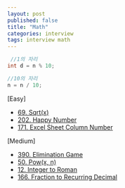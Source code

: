 ```yaml
---
layout: post
published: false
title: "Math"
categories: interview
tags: interview math
---
```


```java
 //1의 자리
int d = n % 10;

//10의 자리
n = n / 10;
```

[Easy]
- [69. Sqrt(x)](https://leetcode.com/problems/sqrtx/)
- [202. Happy Number](https://leetcode.com/problems/happy-number/)
- [171. Excel Sheet Column Number](https://leetcode.com/problems/excel-sheet-column-number/)

[Medium]
- [390. Elimination Game](https://leetcode.com/problems/elimination-game/)
- [50. Pow(x, n)](https://leetcode.com/problems/powx-n/)
- [12. Integer to Roman](https://leetcode.com/problems/integer-to-roman/)
- [166. Fraction to Recurring Decimal](https://leetcode.com/problems/fraction-to-recurring-decimal/)